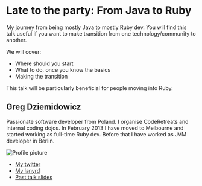 # Late to the party: From Java to Ruby

My journey from being mostly Java to mostly Ruby dev. You will find this talk useful if you want to make transition from one technology/community to another. 

We will cover:

 - Where should you start
 - What to do, once you know the basics 
 - Making the transition 

This talk will be particularly beneficial for people moving into Ruby.

## Greg Dziemidowicz

Passionate software developer from Poland. I organise CodeRetreats and internal coding dojos. In February 2013 I have moved to Melbourne and started working as full-time Ruby dev. Before that I have worked as JVM developer in Berlin.

![Profile picture](https://raw.github.com/dziemid/rubyconfau-2014-cfp/latetotheparty/latetotheparty/profile_picture.jpg)

- [My twitter](https://twitter.com/dziemid)
- [My lanyrd](http://lanyrd.com/profile/dziemid/)
- [Past talk slides](http://www.slideshare.net/dziemid)

